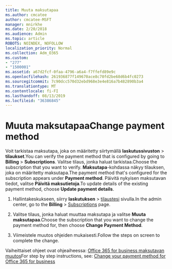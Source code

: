 ```yaml
---
title: Muuta maksutapaa
ms.author: cmcatee
author: cmcatee-MSFT
manager: mnirkhe
ms.date: 2/20/2018
ms.audience: Admin
ms.topic: article
ROBOTS: NOINDEX, NOFOLLOW
localization_priority: Normal
ms.collection: Adm_O365
ms.custom:
- "277"
- "1500001"
ms.assetid: a67d2fcf-0faa-4796-a6a4-f7ffefd89e9c
ms.openlocfilehash: 261936877f149670ace8c70fd2be68d6b4fc0273
ms.sourcegitcommit: 7c90dcc570d32ebd968e3e4e816a7b482890b3a4
ms.translationtype: MT
ms.contentlocale: fi-FI
ms.lasthandoff: 08/13/2019
ms.locfileid: "36386845"
---
```

# <a name="change-payment-method"></a><span data-ttu-id="2d497-102">Muuta maksutapaa</span><span class="sxs-lookup"><span data-stu-id="2d497-102">Change payment method</span></span>

<span data-ttu-id="2d497-103">Voit tarkistaa maksutapa, joka on määritetty siirtymällä **laskutussivuston** \> **tilaukset**.</span><span class="sxs-lookup"><span data-stu-id="2d497-103">You can verify the payment method that is configured by going to **Billing** \> **Subscriptions**.</span></span> <span data-ttu-id="2d497-104">Valitse tilaus, jonka haluat tarkistaa.</span><span class="sxs-lookup"><span data-stu-id="2d497-104">Choose the subscription that you want to verify.</span></span> <span data-ttu-id="2d497-105">**Maksutapa**-kohdassa näkyy tilauksen, joka on määritetty maksutapa.</span><span class="sxs-lookup"><span data-stu-id="2d497-105">The payment method that's configured for the subscription appears under **Payment method**.</span></span> <span data-ttu-id="2d497-106">Päivitä nykyisen maksutavan tiedot, valitse **Päivitä maksutietoja**.</span><span class="sxs-lookup"><span data-stu-id="2d497-106">To update details of the existing payment method, choose **Update payment details**.</span></span>
  
1. <span data-ttu-id="2d497-107">Hallintakeskukseen, siirry **laskutuksen** \> [tilaustesi](https://go.microsoft.com/fwlink/p/?linkid=842054) sivulla.</span><span class="sxs-lookup"><span data-stu-id="2d497-107">In the admin center, go to the **Billing** \> [Subscriptions](https://go.microsoft.com/fwlink/p/?linkid=842054) page.</span></span>

2. <span data-ttu-id="2d497-108">Valitse tilaus, jonka haluat muuttaa maksutapa ja valitse **Muuta maksutapaa**.</span><span class="sxs-lookup"><span data-stu-id="2d497-108">Choose the subscription that you want to change the payment method for, then choose **Change Payment Method**.</span></span>

3. <span data-ttu-id="2d497-109">Viimeistele muutos ohjeiden mukaisesti.</span><span class="sxs-lookup"><span data-stu-id="2d497-109">Follow the steps on screen to complete the change.</span></span>

<span data-ttu-id="2d497-110">Vaiheittaiset ohjeet ovat ohjeaiheessa: [Office 365 for business maksutavan muutos](https://docs.microsoft.com/en-us/office365/admin/subscriptions-and-billing/change-payment-method)</span><span class="sxs-lookup"><span data-stu-id="2d497-110">For step by step instructions, see: [Change your payment method for Office 365 for business](https://docs.microsoft.com/en-us/office365/admin/subscriptions-and-billing/change-payment-method)</span></span>